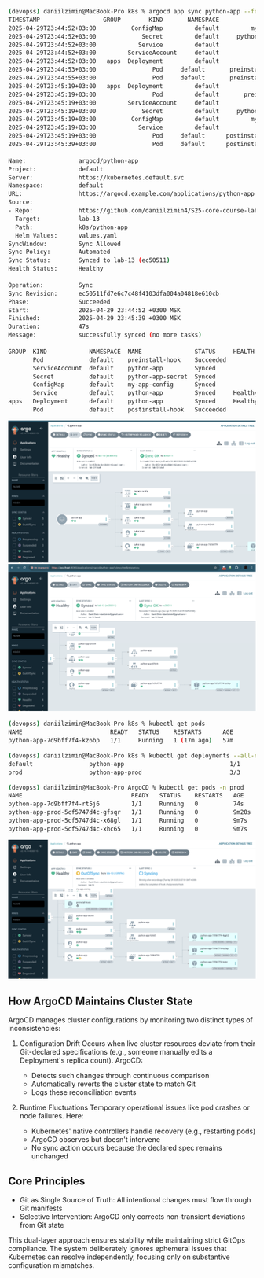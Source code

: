 ```bash
(devopss) daniilzimin@MacBook-Pro k8s % argocd app sync python-app --force                                               
TIMESTAMP                  GROUP        KIND       NAMESPACE                  NAME    STATUS   HEALTH        HOOK  MESSAGE
2025-04-29T23:44:52+03:00          ConfigMap         default         my-app-config    Synced                       
2025-04-29T23:44:52+03:00             Secret         default     python-app-secret    Synced                       
2025-04-29T23:44:52+03:00            Service         default            python-app    Synced  Healthy              
2025-04-29T23:44:52+03:00         ServiceAccount     default            python-app    Synced                       
2025-04-29T23:44:52+03:00   apps  Deployment         default            python-app    Synced  Healthy              
2025-04-29T23:44:53+03:00                Pod     default       preinstall-hook                                 
2025-04-29T23:44:55+03:00                Pod     default       preinstall-hook   Running   Synced     PreSync  pod/preinstall-hook created
2025-04-29T23:45:19+03:00   apps  Deployment         default            python-app    Synced   Healthy              deployment.apps/python-app unchanged
2025-04-29T23:45:19+03:00                Pod         default       preinstall-hook  Succeeded   Synced     PreSync  pod/preinstall-hook created
2025-04-29T23:45:19+03:00         ServiceAccount     default            python-app    Synced                        serviceaccount/python-app unchanged
2025-04-29T23:45:19+03:00             Secret         default     python-app-secret    Synced                        secret/python-app-secret unchanged
2025-04-29T23:45:19+03:00          ConfigMap         default         my-app-config    Synced                        configmap/my-app-config unchanged
2025-04-29T23:45:19+03:00            Service         default            python-app    Synced   Healthy              service/python-app unchanged
2025-04-29T23:45:19+03:00                Pod     default      postinstall-hook   Running   Synced    PostSync  pod/postinstall-hook created
2025-04-29T23:45:39+03:00                Pod     default      postinstall-hook  Succeeded   Synced    PostSync  pod/postinstall-hook created

Name:               argocd/python-app
Project:            default
Server:             https://kubernetes.default.svc
Namespace:          default
URL:                https://argocd.example.com/applications/python-app
Source:
- Repo:             https://github.com/daniilzimin4/S25-core-course-labs.git
  Target:           lab-13
  Path:             k8s/python-app
  Helm Values:      values.yaml
SyncWindow:         Sync Allowed
Sync Policy:        Automated
Sync Status:        Synced to lab-13 (ec50511)
Health Status:      Healthy

Operation:          Sync
Sync Revision:      ec50511fd7e6c7c48f4103dfa004a04818e610cb
Phase:              Succeeded
Start:              2025-04-29 23:44:52 +0300 MSK
Finished:           2025-04-29 23:45:39 +0300 MSK
Duration:           47s
Message:            successfully synced (no more tasks)

GROUP  KIND            NAMESPACE  NAME               STATUS     HEALTH   HOOK      MESSAGE
       Pod             default    preinstall-hook    Succeeded           PreSync   pod/preinstall-hook created
       ServiceAccount  default    python-app         Synced                        serviceaccount/python-app unchanged
       Secret          default    python-app-secret  Synced                        secret/python-app-secret unchanged
       ConfigMap       default    my-app-config      Synced                        configmap/my-app-config unchanged
       Service         default    python-app         Synced     Healthy            service/python-app unchanged
apps   Deployment      default    python-app         Synced     Healthy            deployment.apps/python-app unchanged
       Pod             default    postinstall-hook   Succeeded           PostSync  pod/postinstall-hook created
```

![screen-argo1](assets/argocd1.png)
![screen-argo2](assets/argocd2.png)
```bash
(devopss) daniilzimin@MacBook-Pro k8s % kubectl get pods        
NAME                         READY   STATUS    RESTARTS      AGE
python-app-7d9bff7f4-kz6bp   1/1     Running   1 (17m ago)   57m
```

```bash
(devopss) daniilzimin@MacBook-Pro k8s % kubectl get deployments --all-namespaces | grep python-app                         
default                python-app                              1/1     1            1           61m
prod                   python-app-prod                         3/3     3            3           118s
```

```bash
(devopss) daniilzimin@MacBook-Pro ArgoCD % kubectl get pods -n prod                
NAME                               READY   STATUS    RESTARTS   AGE
python-app-7d9bff7f4-rt5j6         1/1     Running   0          74s
python-app-prod-5cf5747d4c-gfsqr   1/1     Running   0          9m20s
python-app-prod-5cf5747d4c-x68gl   1/1     Running   0          9m7s
python-app-prod-5cf5747d4c-xhc65   1/1     Running   0          9m7s
```

![screen-argo3](assets/argocd3.png)


## How ArgoCD Maintains Cluster State
ArgoCD manages cluster configurations by monitoring two distinct types of inconsistencies:

1. Configuration Drift
Occurs when live cluster resources deviate from their Git-declared specifications (e.g., someone manually edits a Deployment's replica count). ArgoCD:
   - Detects such changes through continuous comparison
   - Automatically reverts the cluster state to match Git
   - Logs these reconciliation events

2. Runtime Fluctuations
Temporary operational issues like pod crashes or node failures. Here:

   - Kubernetes' native controllers handle recovery (e.g., restarting pods)
   - ArgoCD observes but doesn't intervene
   - No sync action occurs because the declared spec remains unchanged

## Core Principles
- Git as Single Source of Truth: All intentional changes must flow through Git manifests
- Selective Intervention: ArgoCD only corrects non-transient deviations from Git state

This dual-layer approach ensures stability while maintaining strict GitOps compliance. The system deliberately ignores ephemeral issues that Kubernetes can resolve independently, focusing only on substantive configuration mismatches.